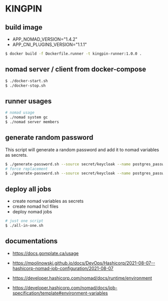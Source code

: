 # KINGPIN

## build image

* APP_NOMAD_VERSION="1.4.2"
* APP_CNI_PLUGINS_VERSION="1.1.1"

```sh
$ docker build -f Dockerfile.runner -t kingpin-runner:1.0.0 .
```

## nomad server / client from docker-compose

```sh
$ ./docker-start.sh
$ ./docker-stop.sh
```

## runner usages

```sh
# nomad usage
$ ./nomad system gc
$ ./nomad server members
```

## generate random password

This script will generate a random password and add it to nomad variables as secrets.

```sh
$ ./generate-password.sh --source secret/keycloak --name postgres_password
# force replacement
$ ./generate-password.sh --source secret/keycloak --name postgres_password --force
```

## deploy all jobs

* create nomad variables as secrets
* create nomad hcl files
* deploy nomad jobs

```sh
# just one script
$ ./all-in-one.sh
```

## documentations

* https://docs.gomplate.ca/usage
* https://mpolinowski.github.io/docs/DevOps/Hashicorp/2021-08-07--hashicorp-nomad-job-configuration/2021-08-07

* https://developer.hashicorp.com/nomad/docs/runtime/environment
* https://developer.hashicorp.com/nomad/docs/job-specification/template#environment-variables